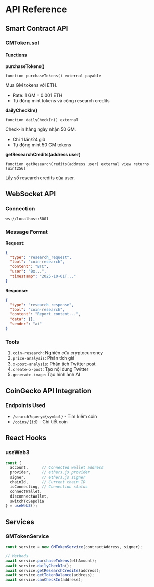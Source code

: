 # API Reference

## Smart Contract API

### GMToken.sol

#### Functions

**purchaseTokens()**
```solidity
function purchaseTokens() external payable
```
Mua GM tokens với ETH.
- Rate: 1 GM = 0.001 ETH
- Tự động mint tokens và cộng research credits

**dailyCheckIn()**
```solidity
function dailyCheckIn() external
```
Check-in hàng ngày nhận 50 GM.
- Chỉ 1 lần/24 giờ
- Tự động mint 50 GM tokens

**getResearchCredits(address user)**
```solidity
function getResearchCredits(address user) external view returns (uint256)
```
Lấy số research credits của user.

## WebSocket API

### Connection
```
ws://localhost:5001
```

### Message Format

**Request:**
```json
{
  "type": "research_request",
  "tool": "coin-research",
  "content": "BTC",
  "user": "0x...",
  "timestamp": "2025-10-01T..."
}
```

**Response:**
```json
{
  "type": "research_response",
  "tool": "coin-research",
  "content": "Report content...",
  "data": {},
  "sender": "ai"
}
```

### Tools

1. `coin-research`: Nghiên cứu cryptocurrency
2. `price-analysis`: Phân tích giá
3. `x-post-analysis`: Phân tích Twitter post
4. `create-x-post`: Tạo nội dung Twitter
5. `generate-image`: Tạo hình ảnh AI

## CoinGecko API Integration

### Endpoints Used

- `/search?query={symbol}` - Tìm kiếm coin
- `/coins/{id}` - Chi tiết coin

## React Hooks

### useWeb3

```javascript
const {
  account,      // Connected wallet address
  provider,     // ethers.js provider
  signer,       // ethers.js signer
  chainId,      // Current chain ID
  isConnecting, // Connection status
  connectWallet,
  disconnectWallet,
  switchToSepolia
} = useWeb3();
```

## Services

### GMTokenService

```javascript
const service = new GMTokenService(contractAddress, signer);

// Methods
await service.purchaseTokens(ethAmount);
await service.dailyCheckIn();
await service.getResearchCredits(address);
await service.getTokenBalance(address);
await service.canCheckIn(address);
```

